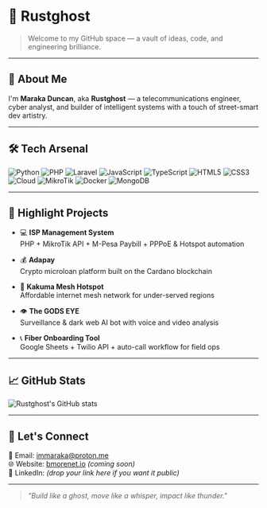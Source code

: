 # 👻 Rustghost

> Welcome to my GitHub space — a vault of ideas, code, and engineering brilliance.

---

## 🧠 About Me

I'm **Maraka Duncan**, aka **Rustghost** — a telecommunications engineer, cyber analyst, and builder of intelligent systems with a touch of street-smart dev artistry.

---

## 🛠️ Tech Arsenal

![Python](https://img.shields.io/badge/Python-3776AB?style=for-the-badge&logo=python&logoColor=white)
![PHP](https://img.shields.io/badge/PHP-777BB4?style=for-the-badge&logo=php&logoColor=white)
![Laravel](https://img.shields.io/badge/Laravel-F05340?style=for-the-badge&logo=laravel&logoColor=white)
![JavaScript](https://img.shields.io/badge/JavaScript-F7DF1E?style=for-the-badge&logo=javascript&logoColor=black)
![TypeScript](https://img.shields.io/badge/TypeScript-3178C6?style=for-the-badge&logo=typescript&logoColor=white)
![HTML5](https://img.shields.io/badge/HTML5-E34F26?style=for-the-badge&logo=html5&logoColor=white)
![CSS3](https://img.shields.io/badge/CSS3-1572B6?style=for-the-badge&logo=css3&logoColor=white)
![Cloud](https://img.shields.io/badge/Cloud%20Computing-00C7B7?style=for-the-badge&logo=icloud&logoColor=white)
![MikroTik](https://img.shields.io/badge/MikroTik-EA1C2D?style=for-the-badge)
![Docker](https://img.shields.io/badge/Docker-2496ED?style=for-the-badge&logo=docker&logoColor=white)
![MongoDB](https://img.shields.io/badge/MongoDB-47A248?style=for-the-badge&logo=mongodb&logoColor=white)

---

## 🚀 Highlight Projects

- 💻 **ISP Management System**  
  PHP + MikroTik API + M-Pesa Paybill + PPPoE & Hotspot automation

- 💰 **Adapay**  
  Crypto microloan platform built on the Cardano blockchain

- 📡 **Kakuma Mesh Hotspot**  
  Affordable internet mesh network for under-served regions

- 👁️ **The GODS EYE**  
  Surveillance & dark web AI bot with voice and video analysis

- 📞 **Fiber Onboarding Tool**  
  Google Sheets + Twilio API + auto-call workflow for field ops

---

## 📈 GitHub Stats

![Rustghost's GitHub stats](https://github-readme-stats.vercel.app/api?username=marakaduncan&show_icons=true&theme=tokyonight)

---

## 🤝 Let's Connect

📧 Email: [immaraka@proton.me](mailto:immaraka@proton.me)  
🌐 Website: [bmorenet.io](https://bmorenet.io) *(coming soon)*  
🔗 LinkedIn: *(drop your link here if you want it public)*

---

> _"Build like a ghost, move like a whisper, impact like thunder."_
